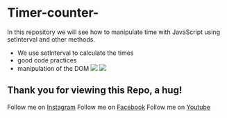 # Timer-counter-
In this repository we will see how to manipulate time with JavaScript using setInterval and other methods.
- We use setInterval to calculate the times
- good code practices
- manipulation of the DOM
![](https://scontent.fclo1-4.fna.fbcdn.net/v/t1.15752-9/294277914_770882107283883_8677706270254530699_n.png?_nc_cat=103&ccb=1-7&_nc_sid=ae9488&_nc_eui2=AeFcIJfDjfp2oZ1hjBxDIEpNETCkk5J5KyURMKSTknkrJdDxbsmRqTJmTjlQlajgUXbUwjM4TSukQNfDtnNiSk3Q&_nc_ohc=D8e1TEnLV2wAX9hAwwX&_nc_ht=scontent.fclo1-4.fna&oh=03_AVK3wn3F7MpbEgIouI7wwoFPbXj7nupl_oRSJu1Ab59u1A&oe=630A1FF6)
![](https://scontent.fclo1-3.fna.fbcdn.net/v/t1.15752-9/294768386_1177086856466309_1839415411182310168_n.png?_nc_cat=101&ccb=1-7&_nc_sid=ae9488&_nc_eui2=AeEk1XdIiGZrugZkjc4LZYKTxiSDMfRA-pfGJIMx9ED6l6-URqPI3D4oOxY655Th1Jez4u0OCi_W8rSWVJOquDgC&_nc_ohc=nqV_U2or7hYAX-xamib&_nc_ht=scontent.fclo1-3.fna&oh=03_AVKhR2P4MWMk4xLjJeYQrYskIUwTOiJfw5MqRyaF5XfTYg&oe=63086539)

## Thank you for viewing this Repo, a hug!

Follow me on [Instagram](https://www.instagram.com/dev_juan22/)
Follow me on [Facebook](https://www.facebook.com/juandavid.reyesbedoya.7)
Follow me on [Youtube](https://www.youtube.com/channel/UCacHqx898rhli-vmmjSmkWw)
